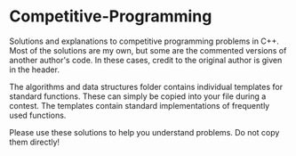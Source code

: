 # Competitive-Programming
Solutions and explanations to competitive programming problems in C++. Most of the solutions are my own, but some are the commented versions of another author's code. In these cases, credit to the original author is given in the header.

The algorithms and data structures folder contains individual templates for standard functions. These can simply be copied into your file during a contest. The templates contain standard implementations of frequently used functions.

Please use these solutions to help you understand problems. Do not copy them directly!

